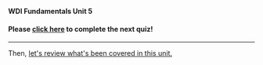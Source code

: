  **WDI Fundamentals Unit 5**

#### Please [click here](https://ga-immersives.typeform.com/to/a5tokj) to complete the next quiz!

---

Then, [let's review what's been covered in this unit.](13_cheatsheet.md)
